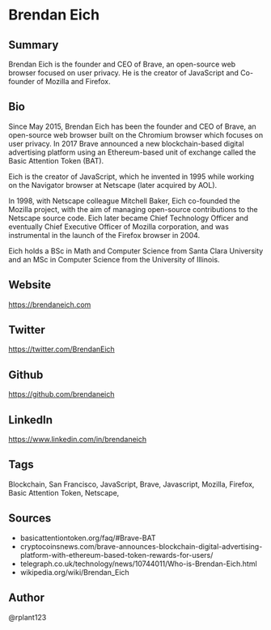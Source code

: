 # Brendan Eich

## Summary
Brendan Eich is the founder and CEO of Brave, an open-source web browser focused on user privacy. He is the creator of JavaScript and Co-founder of Mozilla and Firefox.

## Bio
Since May 2015, Brendan Eich has been the founder and CEO of Brave, an open-source web browser built on the Chromium browser which focuses on user privacy. In 2017 Brave announced a new blockchain-based digital advertising platform using an Ethereum-based unit of exchange called the Basic Attention Token (BAT). 

Eich is the creator of JavaScript, which he invented in 1995 while working on the Navigator browser at Netscape (later acquired by AOL). 

In 1998, with Netscape colleague Mitchell Baker, Eich co-founded the Mozilla project, with the aim of managing open-source contributions to the Netscape source code. Eich later became Chief Technology Officer and eventually Chief Executive Officer of Mozilla corporation, and was instrumental in the launch of the Firefox browser in 2004.

Eich holds a BSc in Math and Computer Science from Santa Clara University and an MSc in Computer Science from the University of Illinois.

## Website
https://brendaneich.com

## Twitter
https://twitter.com/BrendanEich

## Github
https://github.com/brendaneich

## LinkedIn
https://www.linkedin.com/in/brendaneich

## Tags
Blockchain, San Francisco, JavaScript, Brave, Javascript, Mozilla, Firefox, Basic Attention Token, Netscape,

## Sources
- basicattentiontoken.org/faq/#Brave-BAT
- cryptocoinsnews.com/brave-announces-blockchain-digital-advertising-platform-with-ethereum-based-token-rewards-for-users/
- telegraph.co.uk/technology/news/10744011/Who-is-Brendan-Eich.html 
- wikipedia.org/wiki/Brendan_Eich

## Author
@rplant123
